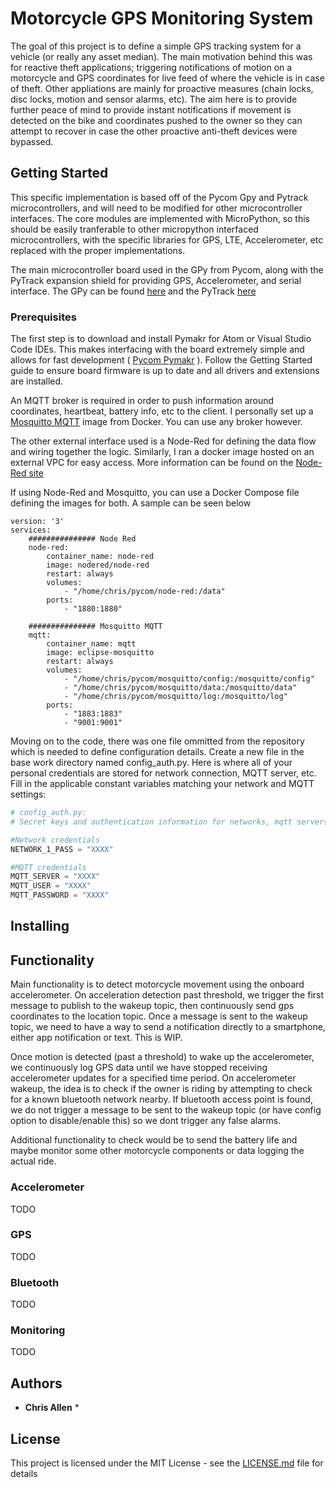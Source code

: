 # Motorcycle GPS Monitoring System

The goal of this project is to define a simple GPS tracking system for a vehicle (or really any asset median). The main motivation behind this was for reactive theft applications; triggering notifications of motion on a motorcycle and GPS coordinates for live feed of where the vehicle is in case of theft. Other appliations are mainly for proactive measures (chain locks, disc locks, motion and sensor alarms, etc). The aim here is to provide further peace of mind to provide instant notifications if movement is detected on the bike and coordinates pushed to the owner so they can attempt to recover in case the other proactive anti-theft devices were bypassed.

## Getting Started

This specific implementation is based off of the Pycom Gpy and Pytrack microcontrollers, and will need to be modified for other microcontroller interfaces. The core modules are implemented with MicroPython, so this should be easily tranferable to other micropython interfaced microcontrollers, with the specific libraries for GPS, LTE, Accelerometer, etc replaced with the proper implementations.

The main microcontroller board used in the GPy from Pycom, along with the PyTrack expansion shield for providing GPS, Accelerometer, and serial interface. 
The GPy can be found [here](https://pycom.io/product/gpy/) and the PyTrack [here](https://pycom.io/product/pytrack/)

### Prerequisites

The first step is to download and install Pymakr for Atom or Visual Studio Code IDEs. This makes interfacing with the board extremely simple and allows for fast development ( [Pycom Pymakr](https://docs.pycom.io/gettingstarted/installation/pymakr/) ). Follow the Getting Started guide to ensure board firmware is up to date and all drivers and extensions are installed.

An MQTT broker is required in order to push information around coordinates, heartbeat, battery info, etc to the client. I personally set up a [Mosquitto MQTT](https://mosquitto.org/) image from Docker. You can use any broker however.

The other external interface used is a Node-Red for defining the data flow and wiring together the logic. Similarly, I ran a docker image hosted on an external VPC for easy access. More information can be found on the [Node-Red site](https://nodered.org/#get-started)


If using Node-Red and Mosquitto, you can use a Docker Compose file defining the images for both. A sample can be seen below 

```
version: '3'
services:
    ############### Node Red
    node-red:
        container_name: node-red
        image: nodered/node-red
        restart: always
        volumes:
            - "/home/chris/pycom/node-red:/data"
        ports:
            - "1880:1880"
    
    ############### Mosquitto MQTT
    mqtt:
        container_name: mqtt
        image: eclipse-mosquitto
        restart: always
        volumes:
            - "/home/chris/pycom/mosquitto/config:/mosquitto/config"
            - "/home/chris/pycom/mosquitto/data:/mosquitto/data"
            - "/home/chris/pycom/mosquitto/log:/mosquitto/log"
        ports:
            - "1883:1883"
            - "9001:9001"
```


Moving on to the code, there was one file ommitted from the repository which is needed to define configuration details. Create a new file in the base work directory named config_auth.py. Here is where all of your personal credentials are stored for network connection, MQTT server, etc. Fill in the applicable constant variables matching your network and MQTT settings:

```python
# config_auth.py:
# Secret keys and authentication information for networks, mqtt servers, etc

#Network credentials
NETWORK_1_PASS = "XXXX"

#MQTT credentials
MQTT_SERVER = "XXXX"
MQTT_USER = "XXXX"
MQTT_PASSWORD = "XXXX"
```

## Installing


## Functionality

Main functionality is to detect motorcycle movement using the onboard accelerometer. On acceleration detection past threshold, we trigger the first message to publish to the wakeup topic, then continuously send gps coordinates to the location topic. Once a message is sent to the wakeup topic, we need to have a way to send a notification directly to a smartphone, either app notification or text. This is WIP.

Once motion is detected (past a threshold) to wake up the accelerometer, we continuously log GPS data until we have stopped receiving accelerometer updates for a specified time period. On accelerometer wakeup, the idea is to check if the owner is riding by attempting to check for a known bluetooth network nearby. If bluetooth access point is found, we do not trigger a message to be sent to the wakeup topic (or have config option to disable/enable this) so we dont trigger any false alarms.

Additional functionality to check would be to send the battery life and maybe monitor some other motorcycle components or data logging the actual ride.

### Accelerometer

TODO

### GPS

TODO

### Bluetooth

TODO

### Monitoring

TODO


## Authors

* **Chris Allen** *


## License

This project is licensed under the MIT License - see the [LICENSE.md](LICENSE.md) file for details
